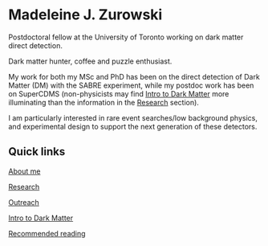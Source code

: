 <meta name="google-site-verification" content="kTg4RbjusJd8hpUI0SjMXfWVJFLz0mbxyBhVFh7NzZ0" />

# Madeleine J. Zurowski
Postdoctoral fellow at the University of Toronto working on dark matter direct detection.

Dark matter hunter, coffee and puzzle enthusiast. 

My work for both my MSc and PhD has been on the direct detection of Dark Matter (DM) with the SABRE experiment, while my postdoc work has been on SuperCDMS (non-physicists may find [Intro to Dark Matter](https://mjzurowski.github.io/dm) more illuminating than the information in the [Research](https://mjzurowski.github.io/research-outputs) section).

I am particularly interested in rare event searches/low background physics, and experimental design to support the next generation of these detectors.

## Quick links
[About me](https://mjzurowski.github.io/about) 

[Research](https://mjzurowski.github.io/research-outputs)

[Outreach](https://mjzurowski.github.io/outreach)

[Intro to Dark Matter](https://mjzurowski.github.io/dm)

[Recommended reading](https://mjzurowski.github.io/recommended_reading)

